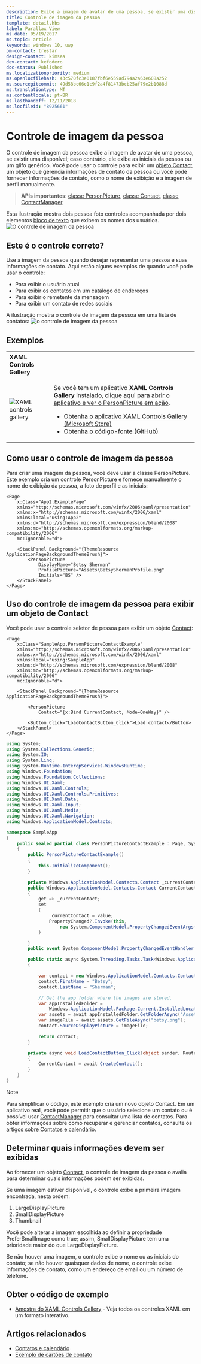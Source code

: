```yaml
---
description: Exibe a imagem de avatar de uma pessoa, se existir uma disponível; caso contrário, ele exibe as iniciais da pessoa ou um glifo genérico.
title: Controle de imagem da pessoa
template: detail.hbs
label: Parallax View
ms.date: 05/19/2017
ms.topic: article
keywords: windows 10, uwp
pm-contact: trestar
design-contact: kimsea
dev-contact: kefodero
doc-status: Published
ms.localizationpriority: medium
ms.openlocfilehash: 43c570fc3e0187fbf6e559ad794a2a63e608a252
ms.sourcegitcommit: 49d58bc66c1c9f2a4f81473bcb25af79e2b1088d
ms.translationtype: MT
ms.contentlocale: pt-BR
ms.lasthandoff: 12/11/2018
ms.locfileid: "8925661"
---
```

# <a name="person-picture-control"></a>Controle de imagem da pessoa

O controle de imagem da pessoa exibe a imagem de avatar de uma pessoa, se existir uma disponível; caso contrário, ele exibe as iniciais da pessoa ou um glifo genérico. Você pode usar o controle para exibir um [objeto Contact](https://docs.microsoft.com/en-us/uwp/api/Windows.ApplicationModel.Contacts.Contact), um objeto que gerencia informações de contato da pessoa ou você pode fornecer informações de contato, como o nome de exibição e a imagem de perfil manualmente.  

> **APIs importantes**: [classe PersonPicture](https://docs.microsoft.com/uwp/api/windows.ui.xaml.controls.personpicture), [classe Contact](https://docs.microsoft.com/en-us/uwp/api/Windows.ApplicationModel.Contacts.Contact), [classe ContactManager](https://docs.microsoft.com/en-us/uwp/api/Windows.ApplicationModel.Contacts.ContactManager)

Esta ilustração mostra dois pessoa foto controles acompanhada por dois elementos [bloco de texto](text-block.md) que exibem os nomes dos usuários. 
![O controle de imagem da pessoa](images/person-picture/person-picture_hero.png)


## <a name="is-this-the-right-control"></a>Este é o controle correto?

Use a imagem da pessoa quando desejar representar uma pessoa e suas informações de contato. Aqui estão alguns exemplos de quando você pode usar o controle:
* Para exibir o usuário atual
* Para exibir os contatos em um catálogo de endereços
* Para exibir o remetente da mensagem 
* Para exibir um contato de redes sociais

A ilustração mostra o controle de imagem da pessoa em uma lista de contatos: ![o controle de imagem da pessoa](images/person-picture/person-picture-control.png)

## <a name="examples"></a>Exemplos

<table>
<th align="left">XAML Controls Gallery<th>
<tr>
<td><img src="images/xaml-controls-gallery-sm.png" alt="XAML controls gallery"></img></td>
<td>
    <p>Se você tem um aplicativo <strong style="font-weight: semi-bold">XAML Controls Gallery</strong> instalado, clique aqui para <a href="xamlcontrolsgallery:/item/PersonPicture">abrir o aplicativo e ver o PersonPicture em ação</a>.</p>
    <ul>
    <li><a href="https://www.microsoft.com/store/productId/9MSVH128X2ZT">Obtenha o aplicativo XAML Controls Gallery (Microsoft Store)</a></li>
    <li><a href="https://github.com/Microsoft/Windows-universal-samples/tree/master/Samples/XamlUIBasics">Obtenha o código-fonte (GitHub)</a></li>
    </ul>
</td>
</tr>
</table>

## <a name="how-to-use-the-person-picture-control"></a>Como usar o controle de imagem da pessoa

Para criar uma imagem da pessoa, você deve usar a classe PersonPicture. Este exemplo cria um controle PersonPicture e fornece manualmente o nome de exibição da pessoa, a foto de perfil e as iniciais:

```xaml
<Page
    x:Class="App2.ExamplePage"
    xmlns="http://schemas.microsoft.com/winfx/2006/xaml/presentation"
    xmlns:x="http://schemas.microsoft.com/winfx/2006/xaml"
    xmlns:local="using:App2"
    xmlns:d="http://schemas.microsoft.com/expression/blend/2008"
    xmlns:mc="http://schemas.openxmlformats.org/markup-compatibility/2006"
    mc:Ignorable="d">

    <StackPanel Background="{ThemeResource ApplicationPageBackgroundThemeBrush}">
        <PersonPicture
            DisplayName="Betsy Sherman"
            ProfilePicture="Assets\BetsyShermanProfile.png"
            Initials="BS" />
    </StackPanel>
</Page>
```

## <a name="using-the-person-picture-control-to-display-a-contact-object"></a>Uso do controle de imagem da pessoa para exibir um objeto de Contact

Você pode usar o controle seletor de pessoa para exibir um objeto [Contact](https://docs.microsoft.com/en-us/uwp/api/Windows.ApplicationModel.Contacts.Contact): 

```xaml
<Page
    x:Class="SampleApp.PersonPictureContactExample"
    xmlns="http://schemas.microsoft.com/winfx/2006/xaml/presentation"
    xmlns:x="http://schemas.microsoft.com/winfx/2006/xaml"
    xmlns:local="using:SampleApp"
    xmlns:d="http://schemas.microsoft.com/expression/blend/2008"
    xmlns:mc="http://schemas.openxmlformats.org/markup-compatibility/2006"
    mc:Ignorable="d">

    <StackPanel Background="{ThemeResource ApplicationPageBackgroundThemeBrush}">

        <PersonPicture
            Contact="{x:Bind CurrentContact, Mode=OneWay}" />
            
        <Button Click="LoadContactButton_Click">Load contact</Button>
    </StackPanel>
</Page>
```

```csharp
using System;
using System.Collections.Generic;
using System.IO;
using System.Linq;
using System.Runtime.InteropServices.WindowsRuntime;
using Windows.Foundation;
using Windows.Foundation.Collections;
using Windows.UI.Xaml;
using Windows.UI.Xaml.Controls;
using Windows.UI.Xaml.Controls.Primitives;
using Windows.UI.Xaml.Data;
using Windows.UI.Xaml.Input;
using Windows.UI.Xaml.Media;
using Windows.UI.Xaml.Navigation;
using Windows.ApplicationModel.Contacts;

namespace SampleApp
{
    public sealed partial class PersonPictureContactExample : Page, System.ComponentModel.INotifyPropertyChanged
    {
        public PersonPictureContactExample()
        {
            this.InitializeComponent();
        }

        private Windows.ApplicationModel.Contacts.Contact _currentContact; 
        public Windows.ApplicationModel.Contacts.Contact CurrentContact
        {
            get => _currentContact;
            set
            {
                _currentContact = value;
                PropertyChanged?.Invoke(this,
                    new System.ComponentModel.PropertyChangedEventArgs(nameof(CurrentContact)));
            }

        }
        public event System.ComponentModel.PropertyChangedEventHandler PropertyChanged;

        public static async System.Threading.Tasks.Task<Windows.ApplicationModel.Contacts.Contact> CreateContact()
        {

            var contact = new Windows.ApplicationModel.Contacts.Contact();
            contact.FirstName = "Betsy";
            contact.LastName = "Sherman";

            // Get the app folder where the images are stored.
            var appInstalledFolder = 
                Windows.ApplicationModel.Package.Current.InstalledLocation;
            var assets = await appInstalledFolder.GetFolderAsync("Assets");
            var imageFile = await assets.GetFileAsync("betsy.png");
            contact.SourceDisplayPicture = imageFile;

            return contact;
        }

        private async void LoadContactButton_Click(object sender, RoutedEventArgs e)
        {
            CurrentContact = await CreateContact();
        }
    }
}
```

> [!NOTE]
> Para simplificar o código, este exemplo cria um novo objeto Contact. Em um aplicativo real, você pode permitir que o usuário selecione um contato ou é possível usar [ContactManager](https://docs.microsoft.com/en-us/uwp/api/Windows.ApplicationModel.Contacts.ContactManager) para consultar uma lista de contatos. Para obter informações sobre como recuperar e gerenciar contatos, consulte os [artigos sobre Contatos e calendário](../../contacts-and-calendar/index.md). 

## <a name="determining-which-info-to-display"></a>Determinar quais informações devem ser exibidas

Ao fornecer um objeto [Contact](https://docs.microsoft.com/en-us/uwp/api/Windows.ApplicationModel.Contacts.Contact), o controle de imagem da pessoa o avalia para determinar quais informações podem ser exibidas. 

Se uma imagem estiver disponível, o controle exibe a primeira imagem encontrada, nesta ordem:

1. LargeDisplayPicture
1. SmallDisplayPicture
1. Thumbnail

Você pode alterar a imagem escolhida ao definir a propriedade PreferSmallImage como true; assim, SmallDisplayPicture tem uma prioridade maior do que LargeDisplayPicture.

Se não houver uma imagem, o controle exibe o nome ou as iniciais do contato; se não houver quaisquer dados de nome, o controle exibe informações de contato, como um endereço de email ou um número de telefone. 

## <a name="get-the-sample-code"></a>Obter o código de exemplo

- [Amostra do XAML Controls Gallery](https://github.com/Microsoft/Windows-universal-samples/tree/master/Samples/XamlUIBasics) - Veja todos os controles XAML em um formato interativo.

## <a name="related-articles"></a>Artigos relacionados

* [Contatos e calendário](../../contacts-and-calendar/index.md)
* [Exemplo de cartões de contato](http://go.microsoft.com/fwlink/p/?LinkId=624040)
